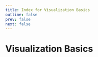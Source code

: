 ```yaml
---
title: Index for Visualization Basics
outline: false
prev: false
next: false
---
```


# Visualization Basics

<BlogIndex tag=basics />
